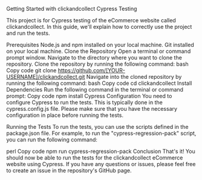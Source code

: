 Getting Started with clickandcollect Cypress Testing

This project is for Cypress testing of the eCommerce website called clickandcollect. In this guide, we'll explain how to correctly use the project and run the tests.

Prerequisites
Node.js and npm installed on your local machine.
Git installed on your local machine.
Clone the Repository
Open a terminal or command prompt window.
Navigate to the directory where you want to clone the repository.
Clone the repository by running the following command:
bash
Copy code
git clone https://github.com/[YOUR-USERNAME]/clickandcollect.git
Navigate into the cloned repository by running the following command:
bash
Copy code
cd clickandcollect
Install Dependencies
Run the following command in the terminal or command prompt:
Copy code
npm install
Cypress Configuration
You need to configure Cypress to run the tests. This is typically done in the cypress.config.js file. Please make sure that you have the necessary configuration in place before running the tests.

Running the Tests
To run the tests, you can use the scripts defined in the package.json file. For example, to run the "cypress-regression-pack" script, you can run the following command:

perl
Copy code
npm run cypress-regression-pack
Conclusion
That's it! You should now be able to run the tests for the clickandcollect eCommerce website using Cypress. If you have any questions or issues, please feel free to create an issue in the repository's GitHub page.
